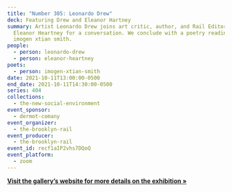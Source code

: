 ```yaml
---
title: "Number 305: Leonardo Drew"
deck: Featuring Drew and Eleanor Hartney
summary: Artist Leonardo Drew joins art critic, author, and Rail Editor-at-Large
  Eleanor Heartney for a conversation. We conclude with a poetry reading by
  imogen xtian smith.
people:
  - person: leonardo-drew
  - person: eleanor-heartney
poets:
  - person: imogen-xtian-smith
date: 2021-10-11T13:00:00-0500
end_date: 2021-10-11T14:30:00-0500
series: 404
collections:
  - the-new-social-environment
event_sponsor:
  - dermot-comany
event_organizer:
  - the-brooklyn-rail
event_producer:
  - the-brooklyn-rail
event_id: recf1aIP2vhs7DQoQ
event_platform:
  - zoom
---
```

**[Visit the gallery’s website for more details on the exhibition »](https://www.galerielelong.com/exhibitions/leonardo-drew2)**